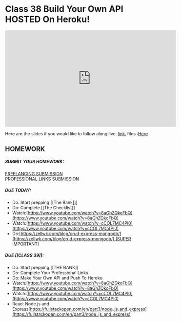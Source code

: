 # Class 38 Build Your Own API HOSTED On Heroku!

<iframe width="560" height="316" src="https://www.youtube.com/embed/000ai6I6Aow" title="Build Your Own API HOSTED On Heroku! (class 38) - #100Devs" frameborder="0" allow="accelerometer; autoplay; clipboard-write; encrypted-media; gyroscope; picture-in-picture" allowfullscreen></iframe>

Here are the slides if you would like to follow along live: [link.](https://slides.com/leonnoel/100devs2-node-express)
files :[Here](https://drive.google.com/file/d/1rO03PYP19lDzYgwgZ_vTXRSwQNnUm7Cp/view?usp=sharing)


## HOMEWORK

##### SUBMIT YOUR HOMEWORK:  
[FREELANCING SUBMISSION](https://forms.gle/Ha27LvZAJsFiY2Dx7)  
[PROFESSIONAL LINKS SUBMISSION](https://forms.gle/Pt7kwXndftDedcbX8)

##### DUE TODAY:
-   Do: Start prepping [[The Bank]]]
-   Do: Complete [[The Checklist]]
-   Watch:[https://www.youtube.com/watch?v=8aGhZQkoFbQ](https://www.youtube.com/watch?v=8aGhZQkoFbQ)
-   Watch:[https://www.youtube.com/watch?v=cCOL7MC4Pl0](https://www.youtube.com/watch?v=cCOL7MC4Pl0)
-   Do:[https://zellwk.com/blog/crud-express-mongodb/](https://zellwk.com/blog/crud-express-mongodb/) (SUPER IMPORTANT)

##### DUE [[CLASS 39]]:

-   Do: Start prepping [[THE BANK]]
-   Do: Complete Your Professional Links
-   Do: Make Your Own API and Push To Heroku
-   Watch:[https://www.youtube.com/watch?v=8aGhZQkoFbQ](https://www.youtube.com/watch?v=8aGhZQkoFbQ)
-   Watch:[https://www.youtube.com/watch?v=cCOL7MC4Pl0](https://www.youtube.com/watch?v=cCOL7MC4Pl0)
-   Read: Node.js and Express[https://fullstackopen.com/en/part3/node_js_and_express](https://fullstackopen.com/en/part3/node_js_and_express)